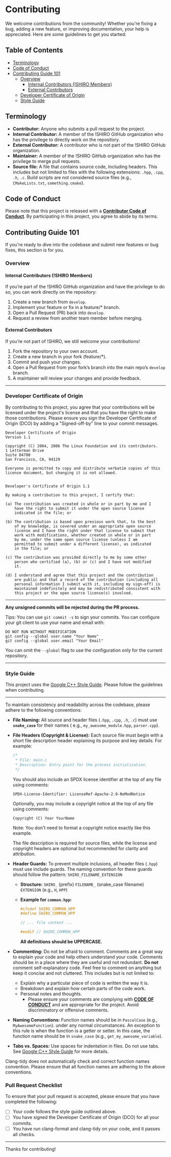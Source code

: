 # Contributing

We welcome contributions from the community! Whether you're fixing a bug, adding a new feature, or improving documentation, your help is appreciated. Here are some guidelines to get you started:

## Table of Contents

- [Terminology](#terminology)
- [Code of Conduct](#code-of-conduct)
- [Contributing Guide 101](#contributing-guide-101)
  - [Overview](#overview)
    - [Internal Contributors (!SHIRO Members)](#internal-contributors-shiro-members)
    - [External Contributors](#external-contributors)
  - [Developer Certificate of Origin](#developer-certificate-of-origin)
  - [Style Guide](#style-guide)

## Terminology

* **Contributor:** Anyone who submits a pull request to the project.
* **Internal Contributor:** A member of the !SHIRO GitHub organization who has the privilege to directly work on the 
  repository.
* **External Contributor:** A contributor who is not part of the !SHIRO GitHub organization.
* **Maintainer:** A member of the !SHIRO GitHub organization who has the privilege to merge pull requests.
* **Source file:** A file that contains source code, Including headers. This includes but not limited to files with the
  following extensions: `.hpp`, `.cpp`, `.h`, `.c`. Build scripts are not considered source files
  (e.g., `CMakeLists.txt`, `something.cmake`).

## Code of Conduct

Please note that this project is released with a [**Contributor Code of Conduct**](CODE_OF_CONDUCT.md). By participating in
this project, you agree to abide by its terms.


## Contributing Guide 101

If you're ready to dive into the codebase and submit new features or bug fixes, this section is for you.

### Overview

#### Internal Contributors (!SHIRO Members)
If you’re part of the !SHIRO GitHub organization and have the privilege to do so, you can work directly on the
repository:
1. Create a new branch from `develop`.
2. Implement your feature or fix in a feature/* branch.
3. Open a Pull Request (PR) back into `develop`.
4. Request a review from another team member before merging.

#### External Contributors
If you’re not part of !SHIRO, we still welcome your contributions!
1. Fork the repository to your own account.
2. Create a new branch in your fork (feature/*).
3. Commit and push your changes.
4. Open a Pull Request from your fork’s branch into the main repo’s `develop` branch.
5. A maintainer will review your changes and provide feedback.

---

### Developer Certificate of Origin
By contributing to this project, you agree that your contributions will be licensed under the project's license and that
you have the right to make those contributions. Please ensure you sign the Developer Certificate of Origin (DCO) by
adding a "Signed-off-by" line to your commit messages.

```
Developer Certificate of Origin
Version 1.1

Copyright (C) 2004, 2006 The Linux Foundation and its contributors.
1 Letterman Drive
Suite D4700
San Francisco, CA, 94129

Everyone is permitted to copy and distribute verbatim copies of this
license document, but changing it is not allowed.


Developer's Certificate of Origin 1.1

By making a contribution to this project, I certify that:

(a) The contribution was created in whole or in part by me and I
    have the right to submit it under the open source license
    indicated in the file; or

(b) The contribution is based upon previous work that, to the best
    of my knowledge, is covered under an appropriate open source
    license and I have the right under that license to submit that
    work with modifications, whether created in whole or in part
    by me, under the same open source license (unless I am
    permitted to submit under a different license), as indicated
    in the file; or

(c) The contribution was provided directly to me by some other
    person who certified (a), (b) or (c) and I have not modified
    it.

(d) I understand and agree that this project and the contribution
    are public and that a record of the contribution (including all
    personal information I submit with it, including my sign-off) is
    maintained indefinitely and may be redistributed consistent with
    this project or the open source license(s) involved.
```

---

**Any unsigned commits will be rejected during the PR process.**

Tips: You can use `git commit -s` to sign your commits.
You can configure your git client to use your name and email with:
```shell
DO NOT RUN WITHOUT MODIFICATION
git config --global user.name "Your Name"
git config --global user.email "Your Email"
```
You can omit the `--global` flag to use the configuration only for the current repository.

---

### Style Guide

This project uses the [Google C++ Style Guide](https://google.github.io/styleguide/cppguide.html). Please follow the guidelines when contributing.

---

To maintain consistency and readability across the codebase, please adhere to the following conventions:

* **File Naming:** All source and header files (`.hpp`, `.cpp`, `.h`, `.c`) must use **`snake_case`** for their names (
  e.g., `my_awesome_module.hpp`, `parser.cpp`).

* **File Headers (Copyright & License):** Each source file must begin with a short file description header explaining
    its purpose and key details.
    For example:
    ```cpp
    /*
     * File: main.c
     * Description: Entry point for the process initialization.
     */
    ```

    You should also include an SPDX license identifier at the top of any file using comments:

    ```
    SPDX-License-Identifier: LicenseRef-Apache-2.0-NoModNotice
    ```
    
    Optionally, you may include a copyright notice at the top of any file using comments:

    ```
    Copyright (C) Year YourName
    ```
    Note: You don't need to format a copyright notice exactly like this example.
  
    The file description is required for source files, while the license and copyright headers are optional but
    recommended for clarity and attribution.

* **Header Guards:** To prevent multiple inclusions, all header files (`.hpp`) must use include guards. The naming
  convention for these guards should follow the pattern:
  `SHIRO_FILENAME_EXTENSION`

    * **Structure:** `SHIRO_` (prefix) `FILENAME_` (snake_case filename)
      `EXTENSION` (e.g., `H`, `HPP`)

    * **Example for `common.hpp`:**
        ```cpp
        #ifndef SHIRO_COMMON_HPP
        #define SHIRO_COMMON_HPP

        // ... file content ...

        #endif // SHIRO_COMMON_HPP
        ```
      **All definitions should be UPPERCASE.**

* **Commenting:** Do not be afraid to comment. Comments are a great way to explain your code and help others understand
  your code. Comments should be in a place where they are useful and not redundant. **Do not** comment self-explanatory
  code. Feel free to comment on anything but keep it concise and not cluttered. This includes but is not limited
  to:
    * Explain why a particular piece of code is written the way it is.
    * Breakdown and explain how certain parts of the code work.
    * Personal notes and thoughts.
        * Please ensure your comments are complying with [**CODE OF CONDUCT**](CODE_OF_CONDUCT.md) and are
          appropriate for the project. Avoid discriminatory or offensive comments.

* **Naming Conventions:** Function names should be in `PascalCase` (e.g., `MyAwesomeFunction`).
      under any normal circumstances. An exception to this rule is when the function is a getter or setter. In this
      case, the function name should be in `snake_case` (e.g., `get_my_awesome_variable`).

* **Tabs vs. Spaces:** Use spaces for indentation in files. Do not use tabs. See [Google C++ Style Guide](https://google.github.io/styleguide/cppguide.html) for more details.

Clang-tidy does not automatically check and correct function names convention. Please ensure that all
function names are adhering to the above conventions.

### Pull Request Checklist

To ensure that your pull request is accepted, please ensure that you have completed the following:
- [ ] Your code follows the style guide outlined above.
- [ ] You have signed the Developer Certificate of Origin (DCO) for all your commits.
- [ ] You have run clang-format and clang-tidy on your code, and it passes all checks.

---

Thanks for contributing!